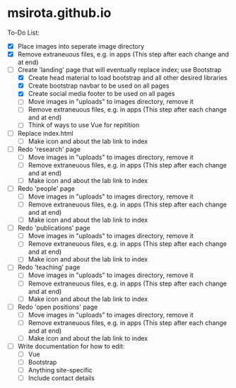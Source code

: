 # msirota.github.io

To-Do List:
- [x] Place images into seperate image directory
- [x] Remove extraneuous files, e.g. in apps (This step after each change and at end)
- [ ] Create 'landing' page that will eventually replace index; use Bootstrap
    - [x] Create head material to load bootstrap and all other desired libraries
    - [x] Create bootstrap navbar to be used on all pages
    - [x] Create social media footer to be used on all pages 
    - [ ] Move images in "uploads" to images directory, remove it
    - [ ] Remove extraneuous files, e.g. in apps (This step after each change and at end)
    - [ ] Think of ways to use Vue for repitition
- [ ] Replace index.html
    - [ ] Make icon and about the lab link to index
- [ ] Redo 'research' page
    - [ ] Move images in "uploads" to images directory, remove it
    - [ ] Remove extraneuous files, e.g. in apps (This step after each change and at end)
    - [ ] Make icon and about the lab link to index
- [ ] Redo 'people' page
    - [ ] Move images in "uploads" to images directory, remove it
    - [ ] Remove extraneuous files, e.g. in apps (This step after each change and at end)
    - [ ] Make icon and about the lab link to index
- [ ] Redo 'publications' page
    - [ ] Move images in "uploads" to images directory, remove it
    - [ ] Remove extraneuous files, e.g. in apps (This step after each change and at end)
    - [ ] Make icon and about the lab link to index
- [ ] Redo 'teaching' page
    - [ ] Move images in "uploads" to images directory, remove it
    - [ ] Remove extraneuous files, e.g. in apps (This step after each change and at end)
    - [ ] Make icon and about the lab link to index
- [ ] Redo 'open positions' page
    - [ ] Move images in "uploads" to images directory, remove it
    - [ ] Remove extraneuous files, e.g. in apps (This step after each change and at end)
    - [ ] Make icon and about the lab link to index
- [ ] Write documentation for how to edit: 
    - [ ] Vue 
    - [ ] Bootstrap
    - [ ] Anything site-specific
    - [ ] Include contact details